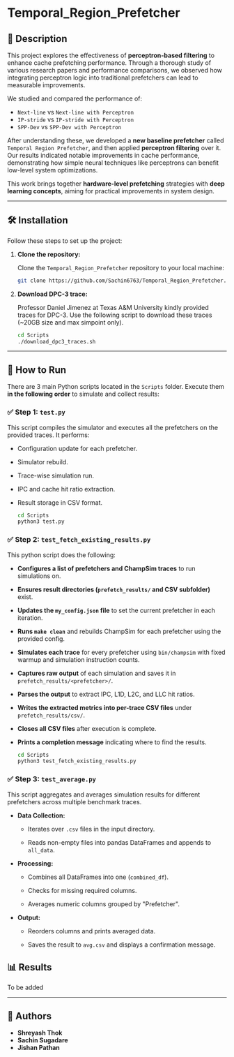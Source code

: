 # Temporal_Region_Prefetcher

## 📘 Description

This project explores the effectiveness of **perceptron-based filtering** to enhance cache prefetching performance. Through a thorough study of various research papers and performance comparisons, we observed how integrating perceptron logic into traditional prefetchers can lead to measurable improvements.

We studied and compared the performance of:

- `Next-line` vs `Next-line with Perceptron`
- `IP-stride` vs `IP-stride with Perceptron`
- `SPP-Dev` vs `SPP-Dev with Perceptron`

After understanding these, we developed a **new baseline prefetcher** called `Temporal Region Prefetcher`, and then applied **perceptron filtering** over it. Our results indicated notable improvements in cache performance, demonstrating how simple neural techniques like perceptrons can benefit low-level system optimizations.

This work brings together **hardware-level prefetching** strategies with **deep learning concepts**, aiming for practical improvements in system design.

---


## 🛠️ Installation

Follow these steps to set up the project:

1. **Clone the repository:**

   Clone the `Temporal_Region_Prefetcher` repository to your local machine:

   ```bash
   git clone https://github.com/Sachin6763/Temporal_Region_Prefetcher.git
2. **Download DPC-3 trace:**

   Professor Daniel Jimenez at Texas A&M University kindly provided traces for DPC-3. Use the following script to download these traces (~20GB size and max simpoint only).

   ```bash
   cd Scripts
   ./download_dpc3_traces.sh

---

## 🚀 How to Run

There are 3 main Python scripts located in the `Scripts` folder. Execute them **in the following order** to simulate and collect results:

### ✅ Step 1: `test.py`

This script compiles the simulator and executes all the prefetchers on the provided traces. It performs:
- Configuration update for each prefetcher.
- Simulator rebuild.
- Trace-wise simulation run.
- IPC and cache hit ratio extraction.
- Result storage in CSV format.


   ```bash
  cd Scripts
  python3 test.py
### ✅ Step 2: `test_fetch_existing_results.py`

This python script does the following:
-    **Configures a list of prefetchers and ChampSim traces** to run simulations on.
    
-    **Ensures result directories (`prefetch_results/` and CSV subfolder)** exist.
    
-    **Updates the `my_config.json` file** to set the current prefetcher in each iteration.
    
-    **Runs `make clean`** and rebuilds ChampSim for each prefetcher using the provided config.
    
-    **Simulates each trace** for every prefetcher using `bin/champsim` with fixed warmup and simulation instruction counts.
    
-    **Captures raw output** of each simulation and saves it in `prefetch_results/<prefetcher>/`.
    
-    **Parses the output** to extract IPC, L1D, L2C, and LLC hit ratios.
    
-    **Writes the extracted metrics into per-trace CSV files** under `prefetch_results/csv/`.
    
-    **Closes all CSV files** after execution is complete.
    
-    **Prints a completion message** indicating where to find the results.


      ```bash
     cd Scripts
     python3 test_fetch_existing_results.py
### ✅ Step 3: `test_average.py`

This script aggregates and averages simulation results for different prefetchers across multiple benchmark traces.

-   **Data Collection:**
    
    -   Iterates over `.csv` files in the input directory.
        
    -   Reads non-empty files into pandas DataFrames and appends to `all_data`.
        
-   **Processing:**
    
    -   Combines all DataFrames into one (`combined_df`).
        
    -   Checks for missing required columns.
        
    -   Averages numeric columns grouped by "Prefetcher".
        
-   **Output:**
    
    -   Reorders columns and prints averaged data.
        
    -   Saves the result to `avg.csv` and displays a confirmation message.

## 📊 Results

To be added

---

## 🧠 Authors

- **Shreyash Thok**  
- **Sachin Sugadare**
- **Jishan Pathan**  
